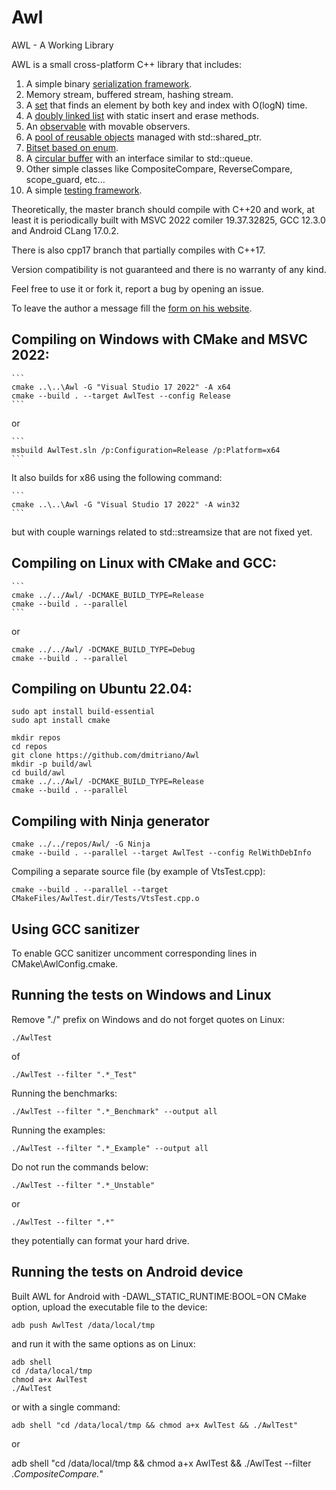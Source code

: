 # Awl
AWL - A Working Library

AWL is a small cross-platform C++ library that includes:

1. A simple binary [serialization framework](https://developernote.com/2020/02/a-simple-cpp-serialization-framework/).
2. Memory stream, buffered stream, hashing stream.
3. A [set](https://github.com/dmitriano/Awl/blob/master/Awl/VectorSet.h) that finds an element by both key and index with O(logN) time.
4. A [doubly linked list](https://github.com/dmitriano/Awl/blob/master/Awl/QuickList.h) with static insert and erase methods.
5. An [observable](https://github.com/dmitriano/Awl/blob/master/Awl/Observable.h) with movable observers.
6. A [pool of reusable objects](https://github.com/dmitriano/Awl/blob/master/Awl/ObjectPool.h) managed with std::shared_ptr.
7. [Bitset based on enum](https://github.com/dmitriano/Awl/blob/master/Awl/BitMap.h).
8. A [circular buffer](https://github.com/dmitriano/Awl/blob/master/Awl/Ring.h) with an interface similar to std::queue.
9. Other simple classes like CompositeCompare, ReverseCompare, scope_guard, etc...
10. A simple [testing framework](https://github.com/dmitriano/Awl/tree/master/Awl/Testing).

Theoretically, the master branch should compile with C++20 and work, at least it is periodically built with MSVC 2022 comiler 19.37.32825, GCC 12.3.0 and Android CLang 17.0.2.

There is also cpp17 branch that partially compiles with C++17.

Version compatibility is not guaranteed and there is no warranty of any kind.

Feel free to use it or fork it, report a bug by opening an issue.

To leave the author a message fill the [form on his website](https://developernote.com/contact/).

## Compiling on Windows with CMake and MSVC 2022:

    ```
    cmake ..\..\Awl -G "Visual Studio 17 2022" -A x64
    cmake --build . --target AwlTest --config Release
    ```

or

    ```
    msbuild AwlTest.sln /p:Configuration=Release /p:Platform=x64
    ```

It also builds for x86 using the following command:

    ```
    cmake ..\..\Awl -G "Visual Studio 17 2022" -A win32
    ```

but with couple warnings related to std::streamsize that are not fixed yet.

## Compiling on Linux with CMake and GCC:

    ```
    cmake ../../Awl/ -DCMAKE_BUILD_TYPE=Release
    cmake --build . --parallel
    ```

or

    cmake ../../Awl/ -DCMAKE_BUILD_TYPE=Debug
    cmake --build . --parallel

## Compiling on Ubuntu 22.04:

    sudo apt install build-essential
    sudo apt install cmake

    mkdir repos
    cd repos
    git clone https://github.com/dmitriano/Awl
    mkdir -p build/awl
    cd build/awl
    cmake ../../Awl/ -DCMAKE_BUILD_TYPE=Release
    cmake --build . --parallel

## Compiling with Ninja generator

    cmake ../../repos/Awl/ -G Ninja
    cmake --build . --parallel --target AwlTest --config RelWithDebInfo

Compiling a separate source file (by example of VtsTest.cpp):

    cmake --build . --parallel --target CMakeFiles/AwlTest.dir/Tests/VtsTest.cpp.o

## Using GCC sanitizer

To enable GCC sanitizer uncomment corresponding lines in CMake\AwlConfig.cmake.

## Running the tests on Windows and Linux

Remove "./" prefix on Windows and do not forget quotes on Linux:

    ./AwlTest

of

    ./AwlTest --filter ".*_Test"

Running the benchmarks:

    ./AwlTest --filter ".*_Benchmark" --output all

Running the examples:

    ./AwlTest --filter ".*_Example" --output all

Do not run the commands below:

    ./AwlTest --filter ".*_Unstable"

or

    ./AwlTest --filter ".*"

they potentially can format your hard drive.

## Running the tests on Android device

Built AWL for Android with -DAWL_STATIC_RUNTIME:BOOL=ON CMake option, upload the executable file to the device:

    adb push AwlTest /data/local/tmp

and run it with the same options as on Linux:

    adb shell
    cd /data/local/tmp
    chmod a+x AwlTest
    ./AwlTest

or with a single command:

    adb shell "cd /data/local/tmp && chmod a+x AwlTest && ./AwlTest"

or

adb shell "cd /data/local/tmp && chmod a+x AwlTest && ./AwlTest --filter .*CompositeCompare.*"
